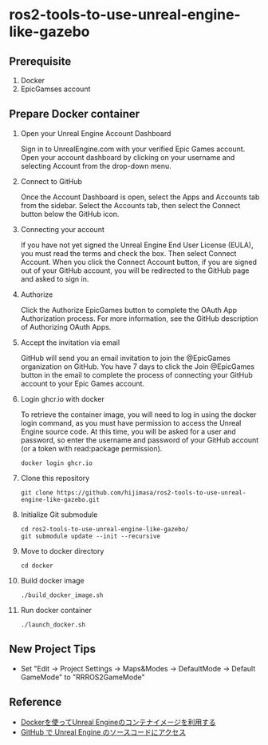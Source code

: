 # ros2-tools-to-use-unreal-engine-like-gazebo

## Prerequisite
1. Docker
1. EpicGamses account

## Prepare Docker container
1. Open your Unreal Engine Account Dashboard

   Sign in to UnrealEngine.com with your verified Epic Games account. Open your account dashboard by clicking on your username and selecting Account from the drop-down menu.

2. Connect to GitHub

   Once the Account Dashboard is open, select the Apps and Accounts tab from the sidebar. Select the Accounts tab, then select the Connect button below the GitHub icon.

3. Connecting your account

   If you have not yet signed the Unreal Engine End User License (EULA), you must read the terms and check the box. Then select Connect Account. When you click the Connect Account button, if you are signed out of your GitHub account, you will be redirected to the GitHub page and asked to sign in.

4. Authorize

   Click the Authorize EpicGames button to complete the OAuth App Authorization process. For more information, see the GitHub description of Authorizing OAuth Apps.

5. Accept the invitation via email

   GitHub will send you an email invitation to join the @EpicGames organization on GitHub. You have 7 days to click the Join @EpicGames button in the email to complete the process of connecting your GitHub account to your Epic Games account.

6. Login ghcr.io with docker

   To retrieve the container image, you will need to log in using the docker login command, as you must have permission to access the Unreal Engine source code.
   At this time, you will be asked for a user and password, so enter the username and password of your GitHub account (or a token with read:package permission).
   ```
   docker login ghcr.io
   ```

7. Clone this repository
   ```
   git clone https://github.com/hijimasa/ros2-tools-to-use-unreal-engine-like-gazebo.git
   ```
8. Initialize Git submodule
   ```
   cd ros2-tools-to-use-unreal-engine-like-gazebo/
   git submodule update --init --recursive
   ```
9. Move to docker directory
   ```
   cd docker
   ```
10. Build docker image
    ```
    ./build_docker_image.sh
    ```
11. Run docker container
    ```
    ./launch_docker.sh
    ```

## New Project Tips
- Set "Edit -> Project Settings -> Maps&Modes -> DefaultMode -> Default GameMode" to "RRROS2GameMode"

## Reference

- [Dockerを使ってUnreal Engineのコンテナイメージを利用する](https://colory-games.net/site/use_unreal_engine_container_image/)
- [GitHub で Unreal Engine のソースコードにアクセス](https://www.unrealengine.com/ja/ue-on-github)
